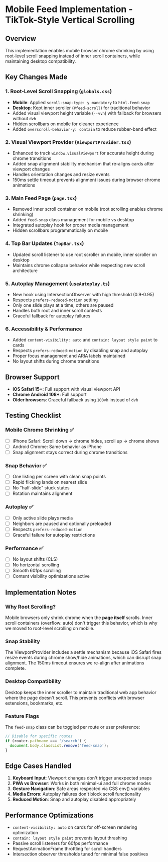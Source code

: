 # Mobile Feed Implementation - TikTok-Style Vertical Scrolling

## Overview
This implementation enables mobile browser chrome shrinking by using root-level scroll snapping instead of inner scroll containers, while maintaining desktop compatibility.

## Key Changes Made

### 1. Root-Level Scroll Snapping (`globals.css`)
- **Mobile**: Applied `scroll-snap-type: y mandatory` to `html.feed-snap` 
- **Desktop**: Kept inner scroller (`#feed-scroll`) for traditional behavior
- Added visual viewport height variable (`--vvh`) with fallback for browsers without `dvh`
- Hidden scrollbars on mobile for cleaner experience
- Added `overscroll-behavior-y: contain` to reduce rubber-band effect

### 2. Visual Viewport Provider (`ViewportProvider.tsx`)
- Enhanced to track `window.visualViewport` for accurate height during chrome transitions
- Added snap alignment stability mechanism that re-aligns cards after viewport changes
- Handles orientation changes and resize events
- 150ms settle timeout prevents alignment issues during browser chrome animations

### 3. Main Feed Page (`page.tsx`)
- Removed inner scroll container on mobile (root scrolling enables chrome shrinking)
- Added `feed-snap` class management for mobile vs desktop
- Integrated autoplay hook for proper media management
- Hidden scrollbars programmatically on mobile

### 4. Top Bar Updates (`TopBar.tsx`)
- Updated scroll listener to use root scroller on mobile, inner scroller on desktop
- Maintains chrome collapse behavior while respecting new scroll architecture

### 5. Autoplay Management (`useAutoplay.ts`)
- New hook using IntersectionObserver with high threshold (0.9-0.95)
- Respects `prefers-reduced-motion` setting
- Only one slide plays at a time, others are paused
- Handles both root and inner scroll contexts
- Graceful fallback for autoplay failures

### 6. Accessibility & Performance
- Added `content-visibility: auto` and `contain: layout style paint` to cards
- Respects `prefers-reduced-motion` by disabling snap and autoplay
- Proper focus management and ARIA labels maintained
- No layout shifts during chrome transitions

## Browser Support
- **iOS Safari 15+**: Full support with visual viewport API
- **Chrome Android 108+**: Full support
- **Older browsers**: Graceful fallback using `100vh` instead of `dvh`

## Testing Checklist

### Mobile Chrome Shrinking ✅
- [ ] iPhone Safari: Scroll down → chrome hides, scroll up → chrome shows
- [ ] Android Chrome: Same behavior as iPhone
- [ ] Snap alignment stays correct during chrome transitions

### Snap Behavior ✅  
- [ ] One listing per screen with clean snap points
- [ ] Rapid flicking lands on nearest slide
- [ ] No "half-slide" stuck states
- [ ] Rotation maintains alignment

### Autoplay ✅
- [ ] Only active slide plays media
- [ ] Neighbors are paused and optionally preloaded
- [ ] Respects `prefers-reduced-motion`
- [ ] Graceful failure for autoplay restrictions

### Performance ✅
- [ ] No layout shifts (CLS)
- [ ] No horizontal scrolling
- [ ] Smooth 60fps scrolling
- [ ] Content visibility optimizations active

## Implementation Notes

### Why Root Scrolling?
Mobile browsers only shrink chrome when the **page itself** scrolls. Inner scroll containers (overflow: auto) don't trigger this behavior, which is why we moved to root-level scrolling on mobile.

### Snap Stability
The ViewportProvider includes a settle mechanism because iOS Safari fires resize events during chrome show/hide animations, which can disrupt snap alignment. The 150ms timeout ensures we re-align after animations complete.

### Desktop Compatibility
Desktop keeps the inner scroller to maintain traditional web app behavior where the page doesn't scroll. This prevents conflicts with browser extensions, bookmarks, etc.

### Feature Flags
The `feed-snap` class can be toggled per route or user preference:
```javascript
// Disable for specific routes
if (router.pathname === '/search') {
  document.body.classList.remove('feed-snap');
}
```

## Edge Cases Handled

1. **Keyboard Input**: Viewport changes don't trigger unexpected snaps
2. **PWA vs Browser**: Works in both minimal-ui and full chrome modes  
3. **Gesture Navigation**: Safe areas respected via CSS env() variables
4. **Media Errors**: Autoplay failures don't block scroll functionality
5. **Reduced Motion**: Snap and autoplay disabled appropriately

## Performance Optimizations

- `content-visibility: auto` on cards for off-screen rendering optimization
- `contain: layout style paint` prevents layout thrashing
- Passive scroll listeners for 60fps performance
- RequestAnimationFrame throttling for scroll handlers
- Intersection observer thresholds tuned for minimal false positives